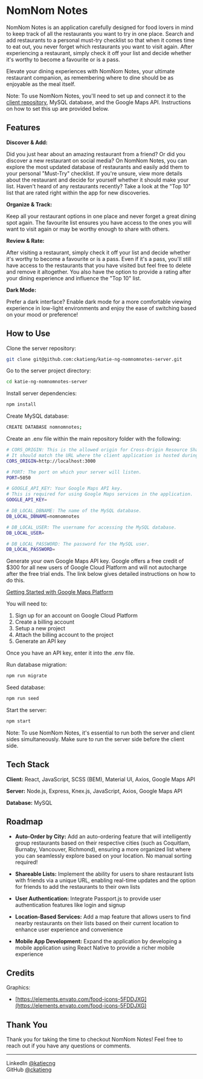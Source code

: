# NomNom Notes

NomNom Notes is an application carefully designed for food lovers in mind to keep track of all the restaurants you want to try in one place. Search and add restaurants to a personal must-try checklist so that when it comes time to eat out, you never forget which restaurants you want to visit again. After experiencing a restaurant, simply check it off your list and decide whether it's worthy to become a favourite or is a pass.

Elevate your dining experiences with NomNom Notes, your ultimate restaurant companion, as remembering where to dine should be as enjoyable as the meal itself.

Note: To use NomNom Notes, you'll need to set up and connect it to the [client repository](https://github.com/ckatieng/katie-ng-nomnomnotes-client.git), MySQL database, and the Google Maps API. Instructions on how to set this up are provided below.


## Features

**Discover & Add:** 

Did you just hear about an amazing restaurant from a friend? Or did you discover a new restaurant on social media? On NomNom Notes, you can explore the most updated database of restaurants and easily add them to your personal "Must-Try" checklist. If you're unsure, view more details about the restaurant and decide for yourself whether it should make your list. Haven't heard of any restaurants recently? Take a look at the "Top 10" list that are rated right within the app for new discoveries. 

**Organize & Track:** 

Keep all your restaurant options in one place and never forget a great dining spot again. The favourite list ensures you have access to the ones you will want to visit again or may be worthy enough to share with others.

**Review & Rate:** 

After visiting a restaurant, simply check it off your list and decide whether it's worthy to become a favourite or is a pass. Even if it's a pass, you'll still have access to the restaurants that you have visited but feel free to delete and remove it altogether. You also have the option to provide a rating after your dining experience and influence the "Top 10" list.

**Dark Mode:**

Prefer a dark interface? Enable dark mode for a more comfortable viewing experience in low-light environments and enjoy the ease of switching based on your mood or preference!


## How to Use

Clone the server repository:

```bash
git clone git@github.com:ckatieng/katie-ng-nomnomnotes-server.git
```

Go to the server project directory:

```bash
cd katie-ng-nomnomnotes-server
```

Install server dependencies:

```bash
npm install
```

Create MySQL database:

```bash
CREATE DATABASE nomnomnotes;
```

Create an .env file within the main repository folder with the following:

```bash
# CORS_ORIGIN: This is the allowed origin for Cross-Origin Resource Sharing.
# It should match the URL where the client application is hosted during development.
CORS_ORIGIN=http://localhost:3000

# PORT: The port on which your server will listen.
PORT=5050

# GOOGLE_API_KEY: Your Google Maps API key.
# This is required for using Google Maps services in the application.
GOOGLE_API_KEY=

# DB_LOCAL_DBNAME: The name of the MySQL database.
DB_LOCAL_DBNAME=nomnomnotes

# DB_LOCAL_USER: The username for accessing the MySQL database.
DB_LOCAL_USER=

# DB_LOCAL_PASSWORD: The password for the MySQL user.
DB_LOCAL_PASSWORD=
```

Generate your own Google Maps API key. Google offers a free credit of $300 for all new users of Google Cloud Platform and will not autocharge after the free trial ends. The link below gives detailed instructions on how to do this.

[Getting Started with Google Maps Platform](https://developers.google.com/maps/get-started)

You will need to: <br>
1. Sign up for an account on Google Cloud Platform
2. Create a billing account
3. Setup a new project
4. Attach the billing account to the project
5. Generate an API key

Once you have an API key, enter it into the .env file. 

Run database migration:

```bash
npm run migrate
```

Seed database:

```bash
npm run seed
```

Start the server:

```bash
npm start
```

Note: To use NomNom Notes, it's essential to run both the server and client sides simultaneously. Make sure to run the server side before the client side.


## Tech Stack

**Client:** React, JavaScript, SCSS (BEM), Material UI, Axios, Google Maps API

**Server:** Node.js, Express, Knex.js, JavaScript, Axios, Google Maps API

**Database:** MySQL


## Roadmap

- **Auto-Order by City:** Add an auto-ordering feature that will intelligently group restaurants based on their respective cities (such as Coquitlam, Burnaby, Vancouver, Richmond), ensuring a more organized list where you can seamlessly explore based on your location. No manual sorting required! 

- **Shareable Lists:** Implement the ability for users to share restaurant lists with friends via a unique URL, enabling real-time updates and the option for friends to add the restaurants to their own lists

- **User Authentication:** Integrate Passport.js to provide user authentication features like login and signup

- **Location-Based Services:** Add a map feature that allows users to find nearby restaurants on their lists based on their current location to enhance user experience and convenience

- **Mobile App Development:** Expand the application by developing a mobile application using React Native to provide a richer mobile experience


## Credits

Graphics: 
- [https://elements.envato.com/food-icons-5FDDJXG](https://elements.envato.com/food-icons-5FDDJXG)


## Thank You

Thank you for taking the time to checkout NomNom Notes! Feel free to reach out if you have any questions or comments.


---


LinkedIn [@katiecng](https://www.linkedin.com/in/katiecng/) <br>
GitHub [@ckatieng](https://github.com/ckatieng)